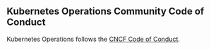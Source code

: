 ## Kubernetes Operations Community Code of Conduct

Kubernetes Operations follows the [CNCF Code of Conduct](https://github.com/cncf/foundation/blob/master/code-of-conduct.md).
